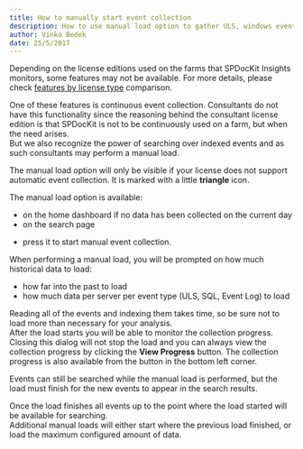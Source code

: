 ```yaml
---
title: How to manually start event collection
description: How to use manual load option to gather ULS, windows event log events and sql server logs.
author: Vinko Bedek
date: 25/5/2017
---
```


Depending on the license editions used on the farms that SPDocKit Insights monitors, some features may not be available. For more details, please check [features by license type](http://take.ms/hyjqD) comparison.

One of these features is continuous event collection. Consultants do not have this functionality since the reasoning behind the consultant license edition is that SPDocKit is not to be continuously used on a farm, but when the need arises.  
But we also recognize the power of searching over indexed events and as such consultants may perform a manual load.

The manual load option will only be visible if your license does not support automatic event collection. It is marked with a little __triangle__ icon.

The manual load option is available:
* on the home dashboard if no data has been collected on the current day
* on the search page 
 - press it to start manual event collection.

When performing a manual load, you will be prompted on how much historical data to load:
* how far into the past to load
* how much data per server per event type (ULS, SQL, Event Log) to load

Reading all of the events and indexing them takes time, so be sure not to load more than necessary for your analysis.  
After the load starts you will be able to monitor the collection progress. Closing this dialog will not stop the load and you can always view the collection progress by clicking the **View Progress** button. The collection progress is also available from the button in the bottom left corner.  

Events can still be searched while the manual load is performed, but the load must finish for the new events to appear in the search results.  

<!--cannot decide if '...when the load started' or '...where the load started'. when is the logical choice since we are talking about time,
but where sound nicer, at least to me -->
Once the load finishes all events up to the point where the load started will be available for searching.   
Additional manual loads will either start where the previous load finished, or load the maximum configured amount of data.




